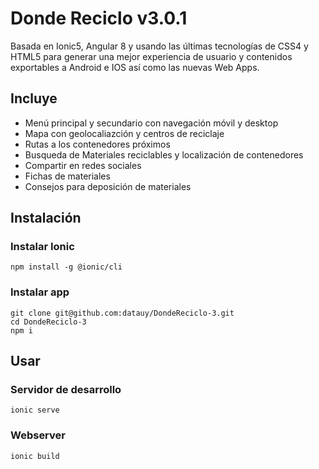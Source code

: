 # Donde Reciclo v3.0.1
Basada en Ionic5, Angular 8 y usando las últimas tecnologías de CSS4 y HTML5 para generar una mejor experiencia de usuario y contenidos exportables a Android e IOS así como las nuevas Web Apps.

## Incluye

* Menú principal y secundario con navegación móvil y desktop
* Mapa con geolocaliazción y centros de reciclaje
* Rutas a los contenedores próximos
* Busqueda de Materiales reciclables y localización de contenedores
* Compartir en redes sociales
* Fichas de materiales
* Consejos para deposición de materiales

## Instalación

### Instalar Ionic  
    npm install -g @ionic/cli

### Instalar app

    git clone git@github.com:datauy/DondeReciclo-3.git
    cd DondeReciclo-3
    npm i

## Usar
### Servidor de desarrollo
    ionic serve
### Webserver
    ionic build
